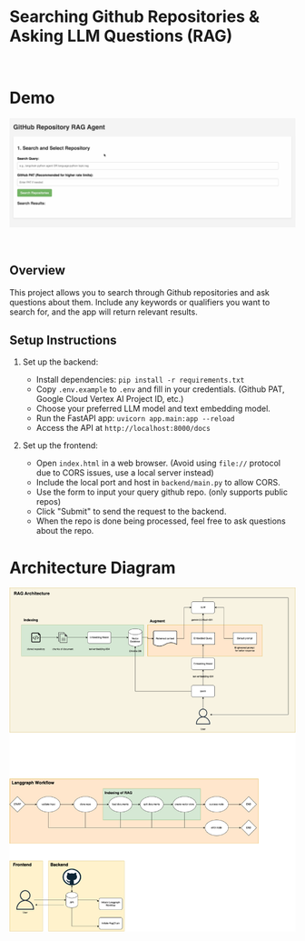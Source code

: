 # Searching Github Repositories & Asking LLM Questions (RAG)

<br>

# Demo
<p align="center">
   <a href="https://youtu.be/aV4cq7W9uY0">
      <img src="./cover-photo.png" alt="cover-photo"/>
   </a>
</p>

<br>

## Overview
This project allows you to search through Github repositories and ask questions about them. 
Include any keywords or qualifiers you want to search for, and the app will return relevant results.

## Setup Instructions
1. Set up the backend:
   - Install dependencies: `pip install -r requirements.txt`
   - Copy `.env.example` to `.env` and fill in your credentials. (Github PAT, Google Cloud Vertex AI Project ID, etc.)
   - Choose your preferred LLM model and text embedding model.
   - Run the FastAPI app: `uvicorn app.main:app --reload`
   - Access the API at `http://localhost:8000/docs`

2. Set up the frontend:
    - Open `index.html` in a web browser. (Avoid using `file://` protocol due to CORS issues, use a local server instead)
    - Include the local port and host in `backend/main.py` to allow CORS.
    - Use the form to input your query github repo. (only supports public repos)
    - Click "Submit" to send the request to the backend.
    - When the repo is done being processed, feel free to ask questions about the repo.

# Architecture Diagram

![architecture_diagram](./4052_a2.drawio.png)
